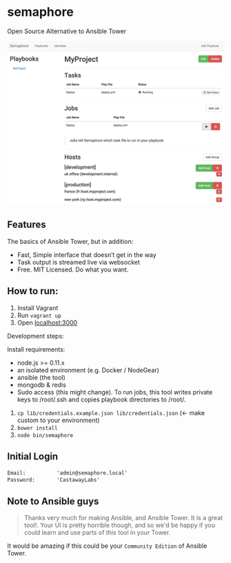 semaphore
=========

Open Source Alternative to Ansible Tower

![](public/img/screenshot.png)

Features
--------

The basics of Ansible Tower, but in addition:

- Fast, Simple interface that doesn’t get in the way
- Task output is streamed live via websocket
- Free. MIT Licensed. Do what you want.

How to run:
-----------

1. Install Vagrant
2. Run `vagrant up`
3. Open [localhost:3000](http://localhost:3000)

Development steps:

Install requirements:
- node.js >= 0.11.x
- an isolated environment (e.g. Docker / NodeGear)
- ansible (the tool)
- mongodb & redis
- Sudo access (this might change). To run jobs, this tool writes private keys to /root/.ssh and copies playbook directories to /root/.

1. `cp lib/credentials.example.json lib/credentials.json` (<- make custom to your environment)
2. `bower install`
3. `node bin/semaphore`

Initial Login
-------------

```
Email:			'admin@semaphore.local'
Password:		'CastawayLabs'
```

Note to Ansible guys
--------------------

> Thanks very much for making Ansible, and Ansible Tower. It is a great tool!. Your UI is pretty horrible though, and so we'd be happy if you could learn and use parts of this tool in your Tower.

It would be amazing if this could be your `Community Edition` of Ansible Tower.

